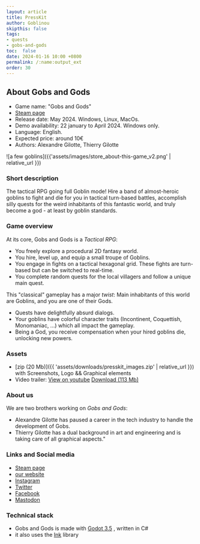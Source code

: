 ```yaml
---
layout: article
title: PressKit
author: Goblinou
skipthis: false
tags:
- quests
- gobs-and-gods
toc:  false
date: 2024-01-16 10:00 +0800
permalink: /:name:output_ext
order: 30
---
```


## About Gobs and Gods

- Game name: "Gobs and Gods"
- [ Steam page](https://store.steampowered.com/app/2506900/Gobs_and_Gods/)
- Release date: May 2024. Windows, Linux, MacOs.
- Demo availability: 22 january to April 2024. Windows only.
- Language: English.
- Expected price: around 10€
- Authors: Alexandre Gilotte, Thierry Gilotte

![a few goblins]({{'assets/images/store_about-this-game_v2.png' | relative_url }})

### Short description

The tactical RPG going full Goblin mode!
Hire a band of almost-heroic goblins to fight and die for you in tactical turn-based battles, accomplish silly quests for the weird inhabitants of this fantastic world, and truly become a god - at least by goblin standards.

### Game overview

At its core, Gobs and Gods is a *Tactical RPG*:

- You freely explore a procedural 2D fantasy world.
- You hire, level up, and equip a small troupe of Goblins.
- You engage in fights on a tactical hexagonal grid. These fights are turn-based but can be switched to real-time.
- You complete random quests for the local villagers and follow a unique main quest.

This "classical" gameplay has a major *twist*: 
Main inhabitants of this world are Goblins, and you are one of their Gods.
- Quests have delightfully absurd dialogs.
- Your goblins have colorful character traits (Incontinent, Coquettish, Monomaniac, ...) which all impact the gameplay.
- Being a God, you receive compensation when your hired goblins die, unlocking new powers.

### Assets

- [zip (20 Mb)]({{ 'assets/downloads/presskit_images.zip' | relative_url }}) with Screenshots, Logo && Graphical elements
- Video trailer: [View on youtube](https://www.youtube.com/watch?v=bJZslq2sr-s&ab_channel=GobsandGods)
  [Download (113 Mb)](https://drive.google.com/file/d/1j_6WpbAVcFOfvPkooVftDsiuabQlCMXd/view?usp=sharing)

### About us

We are two brothers working on *Gobs and Gods*:
- Alexandre Gilotte has paused a career in the tech industry to handle the development of Gobs.
- Thierry Gilotte has a dual background in art and engineering and is taking care of all graphical aspects."


### Links and Social media 

- [Steam page](https://store.steampowered.com/app/2506900/Gobs_and_Gods/)
- [our website](https://www.gobsandgods.com/)
- [Instagram](https://www.instagram.com/gobs_and_gods/)
- [Twitter](https://twitter.com/gobsandgods)
- [Facebook](https://www.facebook.com/profile.php?id=61551838066813)
- [Mastodon](https://mastodon.gamedev.place/@AlexandreGilotte)


### Technical stack

- Gobs and Gods is made with [Godot 3.5](https://godotengine.org/) , written in C#  
- it also uses the [Ink](https://github.com/inkle/ink) library
